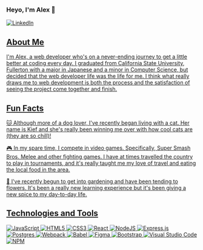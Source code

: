 ### Heyo, I'm Alex 👋
<a href='https://www.linkedin.com/in/alexander-plasencia/'>![LinkedIn](https://img.shields.io/badge/LinkedIn-0077B5?style=for-the-badge&logo=linkedin&logoColor=white)

## About Me

I'm Alex, a web developer who's on a never-ending journey to get a little better at coding every day.  I graduated from California State University, Fullerton with a major in Japanese and a minor in Computer Science, but decided that the web developer life was the life for me.  I think what really draws me to web development is both the process and the satisfaction of seeing the project come together and finish.  

## Fun Facts

🐱 Although more of a dog lover, I've recently began living with a cat.  Her name is Kief and she's really been winning me over with how cool cats are (they are so chill)!

🎮 In my spare time, I compete in video games.  Specifically, Super Smash Bros. Melee and other fighting games.  I have at times travelled the country to play in tournaments, and it's really taught me my love of travel and eating the local food in the area.  

🌱 I've recently begun to get into gardening and have been tending to flowers.  It's been a really new learning experience but it's been giving a new spice to my day-to-day life.

## Technologies and Tools

![JavaScript](https://img.shields.io/badge/javascript-%23323330.svg?style=for-the-badge&logo=javascript&logoColor=%23F7DF1E)
![HTML5](https://img.shields.io/badge/html5-%23E34F26.svg?style=for-the-badge&logo=html5&logoColor=white)
![CSS3](https://img.shields.io/badge/css3-%231572B6.svg?style=for-the-badge&logo=css3&logoColor=white)
![React](https://img.shields.io/badge/react-%2320232a.svg?style=for-the-badge&logo=react&logoColor=%2361DAFB)
![NodeJS](https://img.shields.io/badge/node.js-6DA55F?style=for-the-badge&logo=node.js&logoColor=white)
![Express.js](https://img.shields.io/badge/express.js-%23404d59.svg?style=for-the-badge&logo=express&logoColor=%2361DAFB)
![Postgres](https://img.shields.io/badge/postgres-%23316192.svg?style=for-the-badge&logo=postgresql&logoColor=white)
![Webpack](https://img.shields.io/badge/webpack-%238DD6F9.svg?style=for-the-badge&logo=webpack&logoColor=black)
![Babel](https://img.shields.io/badge/Babel-F9DC3e?style=for-the-badge&logo=babel&logoColor=black)
![Figma](https://img.shields.io/badge/figma-%23F24E1E.svg?style=for-the-badge&logo=figma&logoColor=white)
![Bootstrap](https://img.shields.io/badge/bootstrap-%23563D7C.svg?style=for-the-badge&logo=bootstrap&logoColor=white)
![Visual Studio Code](https://img.shields.io/badge/Visual%20Studio%20Code-0078d7.svg?style=for-the-badge&logo=visual-studio-code&logoColor=white)
![NPM](https://img.shields.io/badge/NPM-%23000000.svg?style=for-the-badge&logo=npm&logoColor=white)

<!--
**a-plasencia/a-plasencia** is a ✨ _special_ ✨ repository because its `README.md` (this file) appears on your GitHub profile.

Here are some ideas to get you started:

- 🔭 I’m currently working on ...
- 🌱 I’m currently learning ...
- 👯 I’m looking to collaborate on ...
- 🤔 I’m looking for help with ...
- 💬 Ask me about ...
- 📫 How to reach me: ...
- 😄 Pronouns: ...
- ⚡ Fun fact: ...
-->
